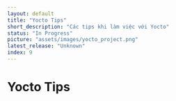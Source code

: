 ```yaml
---
layout: default
title: "Yocto Tips"
short_description: "Các tips khi làm việc với Yocto"
status: "In Progress"
picture: "assets/images/yocto_project.png"
latest_release: "Unknown"
index: 9
---
```


# Yocto Tips
